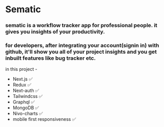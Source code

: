 # Sematic

### sematic is a workflow tracker app for professional people. it gives you insights of your productivity.

### for developers, after integrating your account(signin in) with github, it'll show you all of your project insights and you get inbuilt features like bug tracker etc.

in this project -

- Next.js ✅
- Redux ✅
- Next-auth ✅
- Tailwindcss ✅
- Graphql ✅
- MongoDB ✅
- Nivo-charts ✅
- mobile first responsiveness ✅
